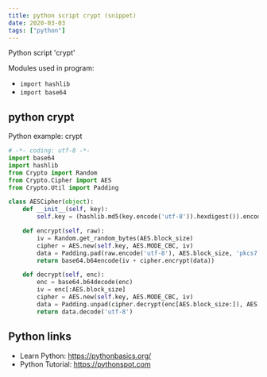 ```yaml
---
title: python script crypt (snippet)
date: 2020-03-03
tags: ["python"]
---
```

Python script 'crypt'


Modules used in program: 
* `import hashlib`
* `import base64`

## python crypt

Python example: crypt

```python
# -*- coding: utf-8 -*-
import base64
import hashlib
from Crypto import Random
from Crypto.Cipher import AES
from Crypto.Util import Padding

class AESCipher(object):
    def __init__(self, key):
        self.key = (hashlib.md5(key.encode('utf-8')).hexdigest()).encode('utf-8')

    def encrypt(self, raw):
        iv = Random.get_random_bytes(AES.block_size)
        cipher = AES.new(self.key, AES.MODE_CBC, iv)
        data = Padding.pad(raw.encode('utf-8'), AES.block_size, 'pkcs7')
        return base64.b64encode(iv + cipher.encrypt(data))

    def decrypt(self, enc):
        enc = base64.b64decode(enc)
        iv = enc[:AES.block_size]
        cipher = AES.new(self.key, AES.MODE_CBC, iv)
        data = Padding.unpad(cipher.decrypt(enc[AES.block_size:]), AES.block_size, 'pkcs7')
        return data.decode('utf-8')


```

## Python links

- Learn Python: https://pythonbasics.org/
- Python Tutorial: https://pythonspot.com
